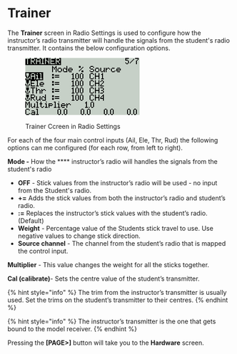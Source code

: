 # Trainer

The **Trainer** screen in Radio Settings is used to configure how the instructor’s radio transmitter will handle the signals from the student's radio transmitter. It contains the below configuration options.&#x20;

<figure><img src="../../.gitbook/assets/bwtrainer.png" alt=""><figcaption><p>Trainer Ccreen in Radio Settings</p></figcaption></figure>

For each of the four main control inputs (Ail, Ele, Thr, Rud) the following options can me configured (for each row, from left to right).

**Mode -** How the **** instructor’s radio will handles the signals from the student's radio&#x20;

* **OFF** - Stick values from the instructor’s radio will be used - no input from the Student's radio.
* **+=** Adds the stick values from both the instructor’s radio and student’s radio.
* **:=** Replaces the instructor’s stick values with the student’s radio. (Default)
* **Weight** - Percentage value of the Students stick travel to use. Use negative values to change stick direction.
* **Source channel** - The channel from the student’s radio that is mapped the control input.

**Multiplier** - This value changes the weight for all the sticks together.&#x20;

**Cal (calibrate)**- Sets the centre value of the student’s transmitter.

{% hint style="info" %}
The trim from the instructor’s transmitter is usually used. Set the trims on the student’s transmitter to their centres.
{% endhint %}

{% hint style="info" %}
The instructor’s transmitter is the one that gets bound to the model receiver.
{% endhint %}

Pressing the **\[PAGE>]** button will take you to the **Hardware** screen.
